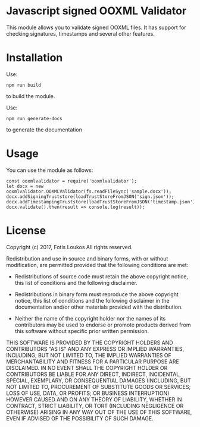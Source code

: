 # Javascript signed OOXML Validator

This module allows you to validate signed OOXML files. It has support for checking signatures, timestamps and several other features.

# Installation

Use:

    npm run build

to build the module.

Use:

    npm run generate-docs

to generate the documentation

# Usage

You can use the module as follows:

    const ooxmlvalidator = require('ooxmlvalidator');
    let docx = new ooxmlvalidator.OOXMLValidator(fs.readFileSync('sample.docx'));
    docx.addSigningTruststore(loadTrustStoreFromJSON('sign.json'));
    docx.addTimestampingTruststore(loadTrustStoreFromJSON('timestamp.json'));
    docx.validate().then(result => console.log(result));

# License

Copyright (c) 2017, Fotis Loukos
All rights reserved.

Redistribution and use in source and binary forms, with or without
modification, are permitted provided that the following conditions are met:

* Redistributions of source code must retain the above copyright notice, this
  list of conditions and the following disclaimer.

* Redistributions in binary form must reproduce the above copyright notice,
  this list of conditions and the following disclaimer in the documentation
  and/or other materials provided with the distribution.

* Neither the name of the copyright holder nor the names of its
  contributors may be used to endorse or promote products derived from
  this software without specific prior written permission.

THIS SOFTWARE IS PROVIDED BY THE COPYRIGHT HOLDERS AND CONTRIBUTORS "AS IS"
AND ANY EXPRESS OR IMPLIED WARRANTIES, INCLUDING, BUT NOT LIMITED TO, THE
IMPLIED WARRANTIES OF MERCHANTABILITY AND FITNESS FOR A PARTICULAR PURPOSE ARE
DISCLAIMED. IN NO EVENT SHALL THE COPYRIGHT HOLDER OR CONTRIBUTORS BE LIABLE
FOR ANY DIRECT, INDIRECT, INCIDENTAL, SPECIAL, EXEMPLARY, OR CONSEQUENTIAL
DAMAGES (INCLUDING, BUT NOT LIMITED TO, PROCUREMENT OF SUBSTITUTE GOODS OR
SERVICES; LOSS OF USE, DATA, OR PROFITS; OR BUSINESS INTERRUPTION) HOWEVER
CAUSED AND ON ANY THEORY OF LIABILITY, WHETHER IN CONTRACT, STRICT LIABILITY,
OR TORT (INCLUDING NEGLIGENCE OR OTHERWISE) ARISING IN ANY WAY OUT OF THE USE
OF THIS SOFTWARE, EVEN IF ADVISED OF THE POSSIBILITY OF SUCH DAMAGE.


